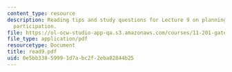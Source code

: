 ```yaml
---
content_type: resource
description: Reading tips and study questions for Lecture 9 on planning as citizen
  participation.
file: https://ol-ocw-studio-app-qa.s3.amazonaws.com/courses/11-201-gateway-planning-action-fall-2007/0e5bb33859991d7abc2f2eba82844b25_read9.pdf
file_type: application/pdf
resourcetype: Document
title: read9.pdf
uid: 0e5bb338-5999-1d7a-bc2f-2eba82844b25
---
```

